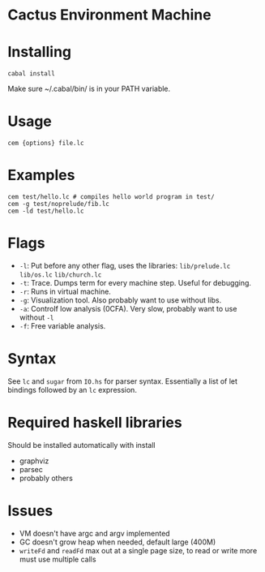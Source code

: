 Cactus Environment Machine
==========================

# Installing
    cabal install

Make sure ~/.cabal/bin/ is in your PATH variable.

# Usage
    cem {options} file.lc

# Examples
    cem test/hello.lc # compiles hello world program in test/
    cem -g test/noprelude/fib.lc
    cem -ld test/hello.lc

# Flags
- `-l`: Put before any other flag, uses the libraries: `lib/prelude.lc` `lib/os.lc` `lib/church.lc`
- `-t`: Trace. Dumps term for every machine step. Useful for debugging.
- `-r`: Runs in virtual machine.
- `-g`: Visualization tool. Also probably want to use without libs.
- `-a`: Controlf low analysis (0CFA). Very slow, probably want to use without `-l`
- `-f`: Free variable analysis. 

# Syntax
See `lc` and `sugar` from `IO.hs` for parser syntax. Essentially a list of let
bindings followed by an `lc` expression.

# Required haskell libraries
Should be installed automatically with install
- graphviz
- parsec
- probably others

# Issues
- VM doesn't have argc and argv implemented
- GC doesn't grow heap when needed, default large (400M)
- `writeFd` and `readFd` max out at a single page size, to read or write more
  must use multiple calls

